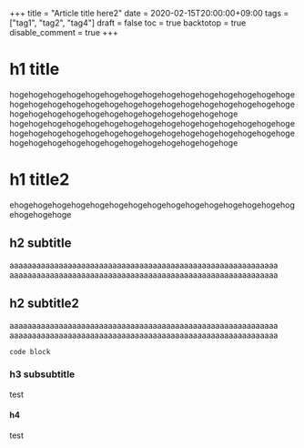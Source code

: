 +++
title = "Article title here2"
date = 2020-02-15T20:00:00+09:00
tags = ["tag1", "tag2", "tag4"]
draft = false
toc = true
backtotop = true
disable_comment = true
+++

# h1 title
hogehogehogehogehogehogehogehogehogehogehogehogehogehogehogehogehogehogehogehogehogehogehogehogehogehogehogehogehogehogehogehogehogehogehogehogehogehogehogehogehogehoge
hogehogehogehogehogehogehogehogehogehogehogehogehogehogehogehogehogehogehogehogehogehogehogehogehogehogehogehogehogehogehogehogehogehogehogehogehogehogehogehogehogehoge

# h1 title2
ehogehogehogehogehogehogehogehogehogehogehogehogehogehogehogehogehogehoge


## h2 subtitle
aaaaaaaaaaaaaaaaaaaaaaaaaaaaaaaaaaaaaaaaaaaaaaaaaaaaaaaaaaaa
aaaaaaaaaaaaaaaaaaaaaaaaaaaaaaaaaaaaaaaaaaaaaaaaaaaaaaaaaaaa

## h2 subtitle2
aaaaaaaaaaaaaaaaaaaaaaaaaaaaaaaaaaaaaaaaaaaaaaaaaaaaaaaaaaaa
aaaaaaaaaaaaaaaaaaaaaaaaaaaaaaaaaaaaaaaaaaaaaaaaaaaaaaaaaaaa

```
code block
```


### h3 subsubtitle
test

#### h4 
test
